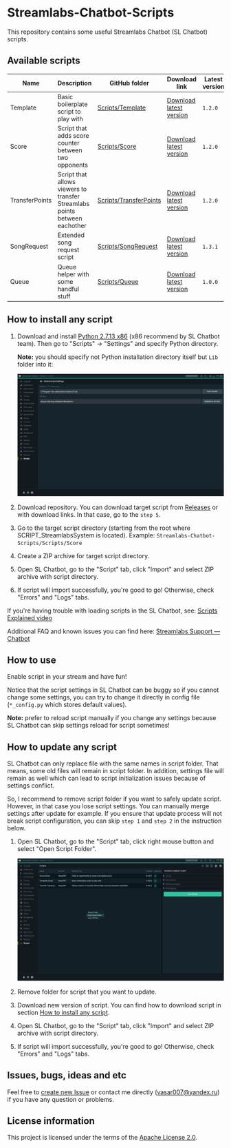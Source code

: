 # Streamlabs-Chatbot-Scripts

This repository contains some useful Streamlabs Chatbot (SL Chatbot) scripts.

## Available scripts

| Name           | Description                                                                | GitHub folder                                    | Download link                                                                                                                            | Latest version |
| -------------- | -------------------------------------------------------------------------- | ------------------------------------------------ | ---------------------------------------------------------------------------------------------------------------------------------------- | -------------- |
| Template       | Basic boilerplate script to play with                                      | [Scripts/Template](Scripts/Template)             | [Download latest version](https://github.com/Vasar007/Streamlabs-Chatbot-Scripts/raw/main/Releases/Latest%20versions/Template.zip)       | `1.2.0`        |
| Score          | Script that adds score counter between two opponents                       | [Scripts/Score](Scripts/Score)                   | [Download latest version](https://github.com/Vasar007/Streamlabs-Chatbot-Scripts/raw/main/Releases/Latest%20versions/Score.zip)          | `1.2.0`        |
| TransferPoints | Script that allows viewers to transfer Streamlabs points between eachother | [Scripts/TransferPoints](Scripts/TransferPoints) | [Download latest version](https://github.com/Vasar007/Streamlabs-Chatbot-Scripts/raw/main/Releases/Latest%20versions/TransferPoints.zip) | `1.2.0`        |
| SongRequest    | Extended song request script                                               | [Scripts/SongRequest](Scripts/SongRequest)       | [Download latest version](https://github.com/Vasar007/Streamlabs-Chatbot-Scripts/raw/main/Releases/Latest%20versions/SongRequest.zip)    | `1.3.1`        |
| Queue          | Queue helper with some handful stuff                                       | [Scripts/Queue](Scripts/Queue)                   | [Download latest version](https://github.com/Vasar007/Streamlabs-Chatbot-Scripts/raw/main/Releases/Latest%20versions/Queue.zip)          | `1.0.0`        |

## How to install any script

1. Download and install [Python 2.7.13 x86](https://www.python.org/ftp/python/2.7.13/python-2.7.13.msi) (x86 recommend by SL Chatbot team). Then go to "Scripts" -> "Settings" and specify Python directory.

   **Note:** you should specify not Python installation directory itself but `Lib` folder into it:

   ![Script Settings Tab](Media/Images/Script_Settings_Tab.png "Script Settings Tab")
2. Download repository. You can download target script from [Releases](Releases) or with download links. In that case, go to the `step 5`.
3. Go to the target script directory (starting from the root where SCRIPT_StreamlabsSystem is located).
   Example: `Streamlabs-Chatbot-Scripts/Scripts/Score`
4. Create a ZIP archive for target script directory.
5. Open SL Chatbot, go to the "Script" tab, click "Import" and select ZIP archive with script directory.
6. If script will import successfully, you're good to go!
   Otherwise, check "Errors" and "Logs" tabs.

If you're having trouble with loading scripts in the SL Chatbot, see: [Scripts Explained video](youtube.com/watch?v=l3FBpY-0880)

Additional FAQ and known issues you can find here: [Streamlabs Support — Chatbot](https://github.com/StreamlabsSupport/Streamlabs-Chatbot)

## How to use

Enable script in your stream and have fun!

Notice that the script settings in SL Chatbot can be buggy so if you cannot change some settings, you can try to change it directly in config file (`*_config.py` which stores default values).

**Note:** prefer to reload script manually if you change any settings because SL Chatbot can skip settings reload for script sometimes!

## How to update any script

SL Chatbot can only replace file with the same names in script folder.
That means, some old files will remain in script folder.
In addition, settings file will remain as well which can lead to script initialization issues because of settings conflict.

So, I recommend to remove script folder if you want to safely update script.
However, in that case you lose script settings.
You can manually merge settings after update for example.
If you ensure that update process will not break script configuration, you can skip `step 1` and `step 2` in the instruction below.

1. Open SL Chatbot, go to the "Script" tab, click right mouse button and select "Open Script Folder".

   ![Script Open Folder](Media/Images/Script_Open_Folder.png "Script Open Folder")
2. Remove folder for script that you want to update.
3. Download new version of script. You can find how to download script in section [How to install any script](#how-to-install-any-script).
4. Open SL Chatbot, go to the "Script" tab, click "Import" and select ZIP archive with script directory.
5. If script will import successfully, you're good to go!
   Otherwise, check "Errors" and "Logs" tabs.

## Issues, bugs, ideas and etc

Feel free to [create new Issue](https://github.com/Vasar007/Streamlabs-Chatbot-Scripts/issues/new) or contact me directly (vasar007@yandex.ru) if you have any question or problems.

## License information

This project is licensed under the terms of the [Apache License 2.0](LICENSE).
